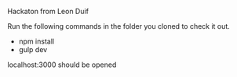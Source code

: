 Hackaton from Leon Duif

Run the following commands in the folder you cloned to check it out.

- npm install
- gulp dev

localhost:3000 should be opened